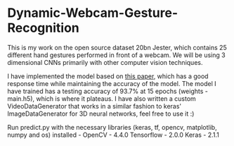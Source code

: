 # Dynamic-Webcam-Gesture-Recognition
This is my work on the open source dataset 20bn Jester, which contains 25 different hand gestures performed in front of a webcam. We will be using 3 dimensional CNNs primarily with other computer vision techniques.

I have implemented the model based on [this paper](https://openaccess.thecvf.com/content_ICCVW_2019/papers/HANDS/Materzynska_The_Jester_Dataset_A_Large-Scale_Video_Dataset_of_Human_Gestures_ICCVW_2019_paper.pdf), which has a good response time while maintaining the accuracy of the model. The model I have trained has a testing accuracy of 93.7% at 15 epochs (weights - main.h5), which is where it plateaus.
I have also written a custom VideoDataGenerator that works in a similar fashion to keras' ImageDataGenerator for 3D neural networks, feel free to use it :)

Run predict.py with the necessary libraries (keras, tf, opencv, matplotlib, numpy and os) installed - 
OpenCV - 4.4.0
Tensorflow - 2.0.0
Keras - 2.1.1
